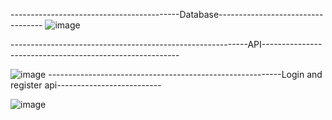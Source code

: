 ------------------------------------------Database----------------------------------
![image](https://github.com/user-attachments/assets/b1d1c6a4-4d55-42d0-8cd1-d0c38efc20f0)

-----------------------------------------------------------API---------------------------------------------------------

  ![image](https://github.com/user-attachments/assets/e15dc98f-f04d-4571-92d2-21761887ca56)
----------------------------------------------------------Login and register api--------------------------

![image](https://github.com/user-attachments/assets/a0cba89a-35a3-40c0-aa01-9d7ec5a6b276)

